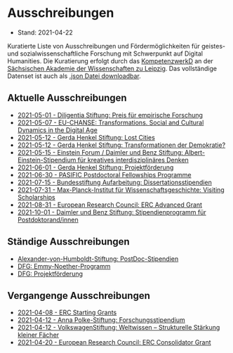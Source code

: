 # Ausschreibungen

* Stand: 2021-04-22

 Kuratierte Liste von Ausschreibungen und Fördermöglichkeiten für geistes- und sozialwissenschaftliche Forschung mit Schwerpunkt auf Digital Humanities. Die Kuratierung erfolgt durch das [KompetenzwerkD](https://kompetenzwerkd.saw-leipzig.de) an der [Sächsischen Akademie der Wissenschaften zu Leipzig](https://www.saw-leipzig.de). Das vollständige Datenset ist auch als [.json Datei downloadbar](dataset/ausschreibungen.json).

## Aktuelle Ausschreibungen

* [2021-05-01 - Diligentia Stiftung: Preis für empirische Forschung](ausschreibungen/diligentia_stiftung_preis_für_empirische_forschung.md)
* [2021-05-07 - EU-CHANSE: Transformations. Social and Cultural Dynamics in the Digital Age](ausschreibungen/eu-chanse_transformations_social_and_cultural_dynamics_in_the_digital_age.md)
* [2021-05-12 - Gerda Henkel Stiftung: Lost Cities](ausschreibungen/gerda_henkel_stiftung_lost_cities.md)
* [2021-05-12 - Gerda Henkel Stiftung: Transformationen der Demokratie?](ausschreibungen/gerda_henkel_stiftung_transformationen_der_demokratie.md)
* [2021-05-15 - Einstein Forum / Daimler und Benz Stiftung: Albert-Einstein-Stipendium für kreatives interdisziplinäres Denken](ausschreibungen/einstein_forum___daimler_und_benz_stiftung_albert-einstein-stipendium_für_kreatives_interdisziplinäres_denken.md)
* [2021-06-01 - Gerda Henkel Stiftung: Projektförderung](ausschreibungen/gerda_henkel_stiftung_projektförderung.md)
* [2021-06-30 - PASIFIC Postdoctoral Fellowships Programme](ausschreibungen/pasific_postdoctoral_fellowships_programme.md)
* [2021-07-15 - Bundesstiftung Aufarbeitung: Dissertationsstipendien](ausschreibungen/bundesstiftung_aufarbeitung_dissertationsstipendien.md)
* [2021-07-31 - Max-Planck-Institut für Wissenschaftsgeschichte: Visiting Scholarships](ausschreibungen/max-planck-institut_für_wissenschaftsgeschichte_visiting_scholarships.md)
* [2021-08-31 - European Research Council: ERC Advanced Grant](ausschreibungen/european_research_council_erc_advanced_grant.md)
* [2021-10-01 - Daimler und Benz Stiftung: Stipendienprogramm für Postdoktorand/innen](ausschreibungen/daimler_und_benz_stiftung_stipendienprogramm_für_postdoktorand_innen.md)

## Ständige Ausschreibungen

* [Alexander-von-Humboldt-Stiftung: PostDoc-Stipendien](ausschreibungen/alexander-von-humboldt-stiftung_postdoc-stipendien.md)
* [DFG: Emmy-Noether-Programm](ausschreibungen/dfg_emmy-noether-programm.md)
* [DFG: Projektförderung](ausschreibungen/dfg_projektförderung.md)

## Vergangenge Ausschreibungen

* [2021-04-08 - ERC Starting Grants](ausschreibungen/erc_starting_grants.md)
* [2021-04-12 - Anna Polke-Stiftung: Forschungsstipendium](ausschreibungen/anna_polke-stiftung_forschungsstipendium.md)
* [2021-04-12 - VolkswagenStiftung: Weltwissen – Strukturelle Stärkung kleiner Fächer](ausschreibungen/volkswagenstiftung_weltwissen_–_strukturelle_stärkung_kleiner_fächer.md)
* [2021-04-20 - European Research Council: ERC Consolidator Grant](ausschreibungen/european_research_council_erc_consolidator_grant.md)